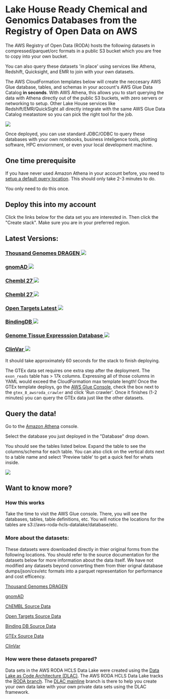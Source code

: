 # Lake House Ready Chemical and Genomics Databases from the Registry of Open Data on AWS

The AWS Registry of Open Data (RODA) hosts the following datasets in compressed/parquet/orc formats in a public S3 bucket which you are free to copy into your own bucket.

You can also query these datasets 'in place' using services like Athena, Redshift, Quicksight, and EMR to join with your own datasets.

The AWS CloudFormation templates below will create the neccesary AWS Glue database, tables, and schemas in your account's AWS Glue Data Catalog **in seconds**. With AWS Athena, this allows you to start querying the data with Athena directly out of the public S3 buckets, with zero servers or networking to setup. Other Lake House services like Redshift/EMR/QuickSight all directly integrate with the same AWS Glue Data Catalog meatastore so you can pick the right tool for the job.

![](https://github.com/aws-samples/data-lake-as-code/raw/roda/docs/HowLakeHouseReadyDatasetsWork.png)

Once deployed, you can use standard JDBC/ODBC to query these databases with your own notebooks, business inteligence tools, plotting software, HPC enviornment, or even your local development machine. 

## One time prerequisite 

If you have never used Amazon Athena in your account before, you need to [setup a default query location](https://docs.aws.amazon.com/athena/latest/ug/querying.html#query-results-specify-location-console). This should only take 2-3 minutes to do.

You only need to do this once. 

## Deploy this into my account

Click the links below for the data set you are interested in. Then click the "Create stack". Make sure you are in your preferred region. 


## Latest Versions:

### [Thousand Genomes DRAGEN ![](https://s3.amazonaws.com/cloudformation-examples/cloudformation-launch-stack.png)](https://console.aws.amazon.com/cloudformation/home?#/stacks/quickcreate?templateUrl=https%3A%2F%2Faws-roda-hcls-datalake.s3.amazonaws.com%2FThousandGenomesDragenTemplate.template.json&stackName=Thousand-Genomes-DRAGEN) 

### [gnomAD ![](https://s3.amazonaws.com/cloudformation-examples/cloudformation-launch-stack.png)](https://console.aws.amazon.com/cloudformation/home?#/stacks/quickcreate?templateUrl=https%3A%2F%2Faws-roda-hcls-datalake.s3.amazonaws.com%2FGNOMAD.template.json&stackName=gnomAD) 

### [Chembl 27 ![](https://s3.amazonaws.com/cloudformation-examples/cloudformation-launch-stack.png)](https://console.aws.amazon.com/cloudformation/home?#/stacks/quickcreate?templateUrl=https%3A%2F%2Faws-roda-hcls-datalake.s3.amazonaws.com%2FChembl.27.RodaTemplate.json&stackName=Chembl27-RODA) 

### [Chembl 27 ![](https://s3.amazonaws.com/cloudformation-examples/cloudformation-launch-stack.png)](https://console.aws.amazon.com/cloudformation/home?#/stacks/quickcreate?templateUrl=https%3A%2F%2Faws-roda-hcls-datalake.s3.amazonaws.com%2FChembl.27.RodaTemplate.json&stackName=Chembl27-RODA) 

### [Open Targets Latest ![](https://s3.amazonaws.com/cloudformation-examples/cloudformation-launch-stack.png)](https://console.aws.amazon.com/cloudformation/home?#/stacks/quickcreate?templateUrl=https%3A%2F%2Faws-roda-hcls-datalake.s3.amazonaws.com%2FOpenTargets.latest.RodaTemplate.json&stackName=OpenTargets-Latest-RODA)

### [BindingDB ![](https://s3.amazonaws.com/cloudformation-examples/cloudformation-launch-stack.png)](https://console.aws.amazon.com/cloudformation/home?#/stacks/quickcreate?templateUrl=https%3A%2F%2Faws-roda-hcls-datalake.s3.amazonaws.com%2FBindingDbRodaTemplate.json&stackName=BindingDB-RODA)

### [Genome Tissue Expresssion Database ![](https://s3.amazonaws.com/cloudformation-examples/cloudformation-launch-stack.png)](https://console.aws.amazon.com/cloudformation/home?#/stacks/quickcreate?templateUrl=https%3A%2F%2Faws-roda-hcls-datalake.s3.amazonaws.com%2FGTEx.8.RodaTemplate.json&stackName=GTEx-8-RODA)

### [ClinVar ![](https://s3.amazonaws.com/cloudformation-examples/cloudformation-launch-stack.png)](https://console.aws.amazon.com/cloudformation/home?#/stacks/quickcreate?templateUrl=https%3A%2F%2Faws-roda-hcls-datalake.s3.amazonaws.com%2FClinvarSummaryVariantTemplate.template.json&stackName=ClinVar-RODA)

It should take approximately 60 seconds for the stack to finish deploying.

The GTEx data set requires one extra step after the deployment. The `exon_reads` table has > 17k columns. Expressing all of those columns in YAML would exceed the CloudFormation max template length! Once the GTEx template deploys, go the [AWS Glue Console](https://us-west-2.console.aws.amazon.com/glue/home?#catalog:tab=crawlers), check the box next to the `gtex_8_awsroda_crawler` and click 'Run crawler'. Once it finishes (1-2 minutes) you can query the GTEx data just like the other datasets. 

## Query the data!

Go to the [Amazon Athena](https://console.aws.amazon.com/athena/home?force#query) console.

Select the database you just deployed in the "Database" drop down.

You should see the tables listed below. Expand the table to see the columns/schema for each table. You can also click on the vertical dots next to a table name and select 'Preview table' to get a quick feel for whats inside.

![](http://devspacepaul.s3.us-west-2.amazonaws.com/dlac/runquery.png)


## Want to know more?

### How this works
Take the time to visit the AWS Glue console. There, you will see the databases, tables, table definitions, etc. You will notice the locations for the tables are s3://aws-roda-hcls-datalake/database/etc. 

### More about the datasets:

These datasets were downloaded directly in thier original forms from the following locations. You should refer to the source documentation for the datasets below for more information about the data itself. We have not modified any datasets beyond converting them from thier orignal database dumps/json/csv/etc formats into a parquet representation for performance and cost efficency. 

[Thousand Genomes DRAGEN](https://aws.amazon.com/blogs/industries/dragen-reanalysis-of-the-1000-genomes-dataset-now-available-on-the-registry-of-open-data/)

[gnomAD](https://gnomad.broadinstitute.org/downloads)

[ChEMBL Source Data](https://chembl.gitbook.io/chembl-interface-documentation/downloads)

[Open Targets Source Data](https://www.targetvalidation.org/downloads/data)

[Binding DB Source Data](https://www.bindingdb.org/bind/chemsearch/marvin/SDFdownload.jsp?all_download=yes)

[GTEx Source Data](https://gtexportal.org/home/datasets)

[ClinVar](https://www.ncbi.nlm.nih.gov/clinvar/)

### How were these datasets prepared?

Data sets in the AWS RODA HCLS Data Lake were created using the [Data Lake as Code Architecture (DLAC)](https://github.com/aws-samples/data-lake-as-code). The AWS RODA HCLS Data Lake tracks the [RODA branch](https://github.com/aws-samples/data-lake-as-code/tree/roda). The [DLAC mainline](https://github.com/aws-samples/data-lake-as-code/tree/mainline) branch is there to help you create your own data lake with your own private data sets using the DLAC framework.


